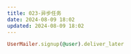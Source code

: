 ```yaml
---
title: 023-异步任务
date: 2024-08-09 18:02
updated: 2024-08-09 18:02
---
```


```rb
UserMailer.signup(@user).deliver_later
```



